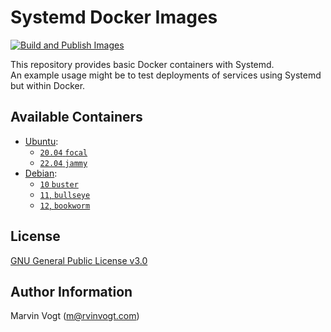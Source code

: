 # Systemd Docker Images

[![Build and Publish Images](https://github.com/SRv6d/docker_images_systemd/actions/workflows/build-and-publish.yml/badge.svg?branch=main)](https://github.com/SRv6d/docker_images_systemd/actions/workflows/build-and-publish.yml)

This repository provides basic Docker containers with Systemd.  
An example usage might be to test deployments of services using Systemd but within Docker.

## Available Containers

- [Ubuntu](https://hub.docker.com/repository/docker/srv6d/ubuntu-systemd):
  - [`20.04` `focal`](./ubuntu/focal)
  - [`22.04` `jammy`](./ubuntu/jammy)
- [Debian](https://hub.docker.com/repository/docker/srv6d/debian-systemd):
  - [`10` `buster`](./debian/buster)
  - [`11`, `bullseye`](./debian/bullseye)
  - [`12`, `bookworm`](./debian/bookworm)

## License

[GNU General Public License v3.0](./LICENSE)

## Author Information

Marvin Vogt (m@rvinvogt.com)
